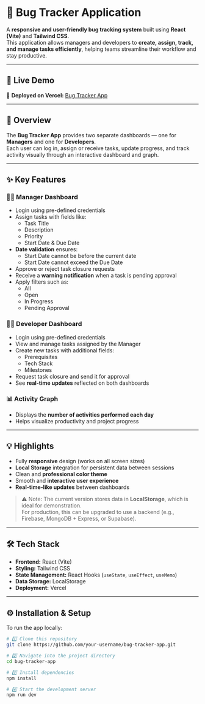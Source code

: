 # 🐞 Bug Tracker Application

A **responsive and user-friendly bug tracking system** built using **React (Vite)** and **Tailwind CSS**.  
This application allows managers and developers to **create, assign, track, and manage tasks efficiently**, helping teams streamline their workflow and stay productive.

---

## 🚀 Live Demo

🔗 **Deployed on Vercel:** [Bug Tracker App](https://frontend-assignment-seven-gamma.vercel.app/)

---

## 🧠 Overview

The **Bug Tracker App** provides two separate dashboards — one for **Managers** and one for **Developers**.  
Each user can log in, assign or receive tasks, update progress, and track activity visually through an interactive dashboard and graph.

---

## ✨ Key Features

### 👩‍💼 Manager Dashboard
- Login using pre-defined credentials  
- Assign tasks with fields like:
  - Task Title  
  - Description  
  - Priority  
  - Start Date & Due Date  
- **Date validation** ensures:
  - Start Date cannot be before the current date  
  - Start Date cannot exceed the Due Date  
- Approve or reject task closure requests  
- Receive a **warning notification** when a task is pending approval  
- Apply filters such as:
  - All  
  - Open  
  - In Progress  
  - Pending Approval  

### 👩‍💻 Developer Dashboard
- Login using pre-defined credentials  
- View and manage tasks assigned by the Manager  
- Create new tasks with additional fields:
  - Prerequisites  
  - Tech Stack  
  - Milestones  
- Request task closure and send it for approval  
- See **real-time updates** reflected on both dashboards  

### 📊 Activity Graph
- Displays the **number of activities performed each day**  
- Helps visualize productivity and project progress  

---

## 💡 Highlights

- Fully **responsive** design (works on all screen sizes)  
- **Local Storage** integration for persistent data between sessions  
- Clean and **professional color theme**  
- Smooth and **interactive user experience**  
- **Real-time-like updates** between dashboards  

> ⚠️ Note: The current version stores data in **LocalStorage**, which is ideal for demonstration.  
> For production, this can be upgraded to use a backend (e.g., Firebase, MongoDB + Express, or Supabase).

---

## 🛠️ Tech Stack

- **Frontend:** React (Vite)  
- **Styling:** Tailwind CSS  
- **State Management:** React Hooks (`useState`, `useEffect`, `useMemo`)  
- **Data Storage:** LocalStorage  
- **Deployment:** Vercel  

---

## ⚙️ Installation & Setup

To run the app locally:

```bash
# 1️⃣ Clone this repository
git clone https://github.com/your-username/bug-tracker-app.git

# 2️⃣ Navigate into the project directory
cd bug-tracker-app

# 3️⃣ Install dependencies
npm install

# 4️⃣ Start the development server
npm run dev
